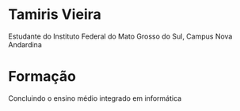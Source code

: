 # Tamiris Vieira

Estudante do Instituto Federal do Mato Grosso do Sul, Campus Nova Andardina 

# Formação

Concluindo o ensino médio integrado em informática 
